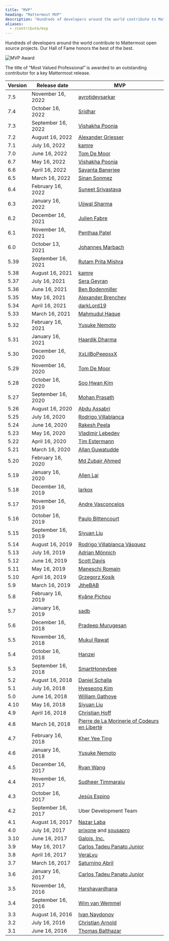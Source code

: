 ```yaml
---
title: "MVP"
heading: "Mattermost MVP"
description: "Hundreds of developers around the world contribute to Mattermost open source projects. Our Hall of Fame honors the best of the best."
aliases:
  - /contribute/mvp
---
```


Hundreds of developers around the world contribute to Mattermost open source projects. Our Hall of Fame honors the best of the best.

![MVP Award](/img/mvp_award.png)

The title of “Most Valued Professional” is awarded to an outstanding contributor for a key Mattermost release.

| Version | Release date       | MVP                                                                               |
|---------|--------------------|-----------------------------------------------------------------------------------|
| 7.5     | November 16, 2022  | [ayrotideysarkar](https://github.com/ayrotideysarkar)                             |
| 7.4     | October 16, 2022   | [Sridhar](https://github.com/sridhar02)                                           |
| 7.3     | September 16, 2022 | [Vishakha Poonia](https://github.com/VishakhaPoonia)                              |
| 7.2     | August 16, 2022    | [Alexander Griesser](https://github.com/anx-ag/)                                  |
| 7.1     | July 16, 2022      | [kamre](https://github.com/kamre)                                                 |
| 7.0     | June 16, 2022      | [Tom De Moor](https://github.com/ctlaltdieliet)                                   |
| 6.7     | May 16, 2022       | [Vishakha Poonia](https://github.com/VishakhaPoonia)                              |
| 6.6     | April 16, 2022     | [Sayanta Banerjee](https://github.com/Sayanta66)                                  |
| 6.5     | March 16, 2022     | [Sinan Sonmez](https://github.com/sinansonmez)                                    |
| 6.4     | February 16, 2022  | [Suneet Srivastava](https://github.com/codedsun)                                  |
| 6.3     | January 16, 2022   | [Ujjwal Sharma](https://github.com/shadowshot-x)                                  |
| 6.2     | December 16, 2021  | [Julien Fabre](https://github.com/jufab)                                          |
| 6.1     | November 16, 2021  | [Penthaa Patel](https://github.com/penthaapatel)                                  |
| 6.0     | October 13, 2021   | [Johannes Marbach](https://github.com/Johennes)                                   |
| 5.39    | September 16, 2021 | [Rutam Prita Mishra](https://github.com/Rutam21)                                  |
| 5.38    | August 16, 2021    | [kamre](https://github.com/kamre)                                                 |
| 5.37    | July 16, 2021      | [Sera Geyran](https://github.com/srgyrn)                                          |
| 5.36    | June 16, 2021      | [Ben Bodenmiller](https://github.com/bbodenmiller)                                |
| 5.35    | May 16, 2021       | [Alexander Brenchev](https://github.com/TheDarkestDay)                            |
| 5.34    | April 16, 2021     | [darkLord19](https://github.com/darkLord19)                                       |
| 5.33    | March 16, 2021     | [Mahmudul Haque](https://github.com/mahmud2011)                                   |
| 5.32    | February 16, 2021  | [Yusuke Nemoto](https://github.com/kaakaa)                                        |
| 5.31    | January 16, 2021   | [Haardik Dharma](https://github.com/haardikdharma10)                              |
| 5.30    | December 16, 2020  | [XxLilBoPeepsxX](https://github.com/XxLilBoPeepsxX)                               |
| 5.29    | November 16, 2020  | [Tom De Moor](https://github.com/ctlaltdieliet)                                   |
| 5.28    | October 16, 2020   | [Soo Hwan Kim](https://github.com/josephk96)                                      |
| 5.27    | September 16, 2020 | [Mohan Prasath](https://github.com/openmohan)                                     |
| 5.26    | August 16, 2020    | [Abdu Assabri](https://github.com/abdusabri)                                      |
| 5.25    | July 16, 2020      | [Rodrigo Villablanca](https://github.com/rvillablanca)                            |
| 5.24    | June 16, 2020      | [Rakesh Peela](https://github.com/rakhi2104)                                      |
| 5.23    | May 16, 2020       | [Vladimir Lebedev](https://github.com/nadalfederer)                               |
| 5.22    | April 16, 2020     | [Tim Estermann](https://github.com/der-test)                                      |
| 5.21    | March 16, 2020     | [Allan Guwatudde](https://github.com/AGMETEOR)                                    |
| 5.20    | February 16, 2020  | [Md Zubair Ahmed](https://github.com/M-ZubairAhmed)                               |
| 5.19    | January 16, 2020   | [Allen Lai](https://github.com/allenlai18)                                        |
| 5.18    | December 16, 2019  | [larkox](https://github.com/larkox)                                               |
| 5.17    | November 16, 2019  | [Andre Vasconcelos](https://github.com/avasconcelos114)                           |
| 5.16    | October 16, 2019   | [Paulo Bittencourt](https://github.com/pbitty)                                    |
| 5.15    | September 16, 2019 | [Siyuan Liu](https://github.com/liusy182)                                         |
| 5.14    | August 16, 2019    | [Rodrigo Villablanca Vásquez](https://github.com/rvillablanca)                    |
| 5.13    | July 16, 2019      | [Adrian Mönnich](https://github.com/thiefmaster)                                  |
| 5.12    | June 16, 2019      | [Scott Davis](https://github.com/scottleedavis)                                   |
| 5.11    | May 16, 2019       | [Maneschi Romain](https://github.com/manland)                                     |
| 5.10    | April 16, 2019     | [Grzegorz Kosik](https://github.com/kosgrz)                                       |
| 5.9     | March 16, 2019     | [JtheBAB](https://github.com/JtheBAB)                                             |
| 5.8     | February 16, 2019  | [Kyâne Pichou](https://github.com/pichouk)                                        |
| 5.7     | January 16, 2019   | [sadb](https://github.com/sadb)                                                   |
| 5.6     | December 16, 2018  | [Pradeep Murugesan](https://github.com/pradeepmurugesan)                          |
| 5.5     | November 16, 2018  | [Mukul Rawat](https://github.com/mukulrawat1986)                                  |
| 5.4     | October 16, 2018   | [Hanzei](https://github.com/Hanzei)                                               |
| 5.3     | September 16, 2018 | [SmartHoneybee](https://github.com/SmartHoneybee)                                 |
| 5.2     | August 16, 2018    | [Daniel Schalla](https://github.com/DSchalla)                                     |
| 5.1     | July 16, 2018      | [Hyeseong Kim](https://github.com/cometkim)                                       |
| 5.0     | June 16, 2018      | [William Gathoye](https://github.com/wget)                                        |
| 4.10    | May 16, 2018       | [Siyuan Liu](https://github.com/liusy182)                                         |
| 4.9     | April 16, 2018     | [Christian Hoff](https://github.com/chumbalum)                                    |
| 4.8     | March 16, 2018     | [Pierre de La Morinerie of Codeurs en Liberté](https://github.com/kemenaran)      |
| 4.7     | February 16, 2018  | [Kher Yee Ting](https://github.com/tkbky)                                         |
| 4.6     | January 16, 2018   | [Yusuke Nemoto](https://github.com/kaakaa)                                        |
| 4.5     | December 16, 2017  | [Ryan Wang](https://github.com/r-wang97)                                          |
| 4.4     | November 16, 2017  | [Sudheer Timmaraju](https://github.com/sudheerDev)                                |
| 4.3     | October 16, 2017   | [Jesús Espino](https://github.com/jespino)                                        |
| 4.2     | September 16, 2017 | Uber Development Team                                                             |
| 4.1     | August 16, 2017    | [Nazar Laba](https://github.com/n1aba)                                            |
| 4.0     | July 16, 2017      | [prixone](https://github.com/prixone) and [sousapro](https://github.com/sousapro) |
| 3.10    | June 16, 2017      | [Galois, Inc.](https://github.com/matterhorn-chat)                                |
| 3.9     | May 16, 2017       | [Carlos Tadeu Panato Junior](https://github.com/cpanato)                          |
| 3.8     | April 16, 2017     | [VeraLyu](https://github.com/veralyu)                                             |
| 3.7     | March 16, 2017     | [Saturnino Abril](https://github.com/saturninoabril)                              |
| 3.6     | January 16, 2017   | [Carlos Tadeu Panato Junior](https://github.com/cpanato)                          |
| 3.5     | November 16, 2016  | [Harshavardhana](https://github.com/harshavardhana)                               |
| 3.4     | September 16, 2016 | [Wim van Wemmel](https://github.com/42wim)                                        |
| 3.3     | August 16, 2016    | [Ivan Naydonov](https://github.com/samogot)                                       |
| 3.2     | July 16, 2016      | [Christian Arnold](https://github.com/meilon)                                     |
| 3.1     | June 16, 2016      | [Thomas Balthazar](https://github.com/tbalthazar)                                 |

